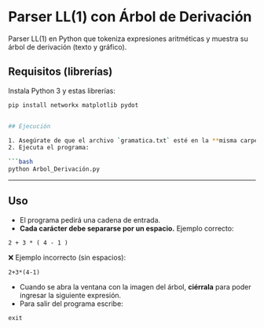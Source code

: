# Parser LL(1) con Árbol de Derivación

Parser LL(1) en Python que tokeniza expresiones aritméticas y muestra su árbol de derivación (texto y gráfico).

## Requisitos (librerías)

Instala Python 3 y estas librerías:

```bash
pip install networkx matplotlib pydot


## Ejecución

1. Asegúrate de que el archivo `gramatica.txt` esté en la **misma carpeta** que `Arbol_Derivación.py`.
2. Ejecuta el programa:

```bash
python Arbol_Derivación.py
```

---

## Uso

* El programa pedirá una cadena de entrada.
* **Cada carácter debe separarse por un espacio.**
  Ejemplo correcto:

```
2 + 3 * ( 4 - 1 )
```

❌ Ejemplo incorrecto (sin espacios):

```
2+3*(4-1)
```

* Cuando se abra la ventana con la imagen del árbol, **ciérrala** para poder ingresar la siguiente expresión.
* Para salir del programa escribe:

```
exit
```

